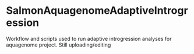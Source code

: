 # SalmonAquagenomeAdaptiveIntrogression
Workflow and scripts used to run adaptive introgression analyses for aquagenome project. Still uploading/editing
